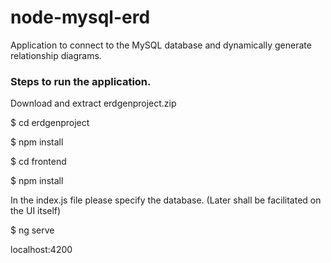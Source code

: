 # node-mysql-erd

Application to connect to the MySQL database and dynamically generate relationship diagrams.

### Steps to run the application.

Download and extract erdgenproject.zip 

$ cd erdgenproject

$ npm install

$ cd frontend

$ npm install

In the index.js file please specify the database. (Later shall be facilitated on the UI itself)

$ ng serve

localhost:4200
